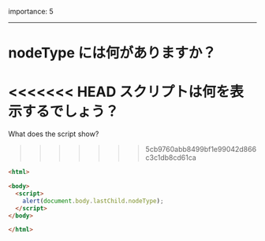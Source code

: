 importance: 5

---

# nodeType には何がありますか？

<<<<<<< HEAD
スクリプトは何を表示するでしょう？
=======
What does the script show?
>>>>>>> 5cb9760abb8499bf1e99042d866c3c1db8cd61ca

```html
<html>

<body>
  <script>
    alert(document.body.lastChild.nodeType);
  </script>
</body>

</html>
```
